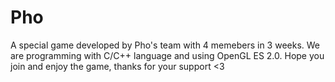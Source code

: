 # Pho

A special game developed by Pho's team with 4 memebers in 3 weeks.
We are programming with C/C++ language and using OpenGL ES 2.0.
Hope you join and enjoy the game, thanks for your support <3

